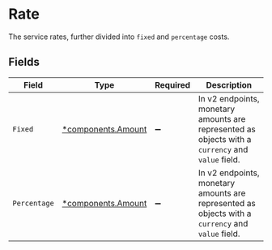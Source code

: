 # Rate

The service rates, further divided into `fixed` and `percentage` costs.


## Fields

| Field                                                                                             | Type                                                                                              | Required                                                                                          | Description                                                                                       |
| ------------------------------------------------------------------------------------------------- | ------------------------------------------------------------------------------------------------- | ------------------------------------------------------------------------------------------------- | ------------------------------------------------------------------------------------------------- |
| `Fixed`                                                                                           | [*components.Amount](../../models/components/amount.md)                                           | :heavy_minus_sign:                                                                                | In v2 endpoints, monetary amounts are represented as objects with a `currency` and `value` field. |
| `Percentage`                                                                                      | [*components.Amount](../../models/components/amount.md)                                           | :heavy_minus_sign:                                                                                | In v2 endpoints, monetary amounts are represented as objects with a `currency` and `value` field. |